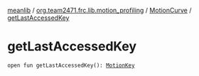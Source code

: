 [meanlib](../../index.md) / [org.team2471.frc.lib.motion_profiling](../index.md) / [MotionCurve](index.md) / [getLastAccessedKey](./get-last-accessed-key.md)

# getLastAccessedKey

`open fun getLastAccessedKey(): `[`MotionKey`](../-motion-key/index.md)